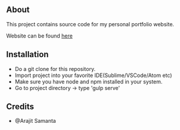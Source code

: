 ## About

This project contains source code for my personal portfolio website.

Website can be found [here](http://arajitsamanta.conm)

## Installation
* Do a git clone for this repository.
* Import project into your favorite IDE(Sublime/VSCode/Atom etc)
* Make sure you have node and npm installed in your system.
* Go to project directory -> type 'gulp serve'


## Credits
* @Arajit Samanta
